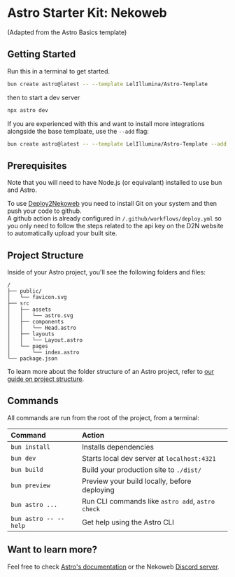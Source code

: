# Astro Starter Kit: Nekoweb

(Adapted from the Astro Basics template)

## Getting Started

Run this in a terminal to get started.

```sh
bun create astro@latest -- --template LelIllumina/Astro-Template
```

then to start a dev server

```sh
npx astro dev
```

If you are experienced with this and want to install more integrations alongside the base templaate, use the `--add` flag:

```sh
bun create astro@latest -- --template LelIllumina/Astro-Template --add svelte --add mdx --add sitemap
```

## Prerequisites

Note that you will need to have Node.js (or equivalant) installed to use bun and Astro.

To use [Deploy2Nekoweb](https://deploy.nekoweb.org/) you need to install Git on your system and then push your code to github.  
A github action is already configured in `/.github/workflows/deploy.yml` so you only need to follow the steps related to the api key on the D2N website to automatically upload your built site.

## Project Structure

Inside of your Astro project, you'll see the following folders and files:

```text
/
├── public/
│   └── favicon.svg
├── src
│   ├── assets
│   │   └── astro.svg
│   ├── components
│   │   └── Head.astro
│   ├── layouts
│   │   └── Layout.astro
│   └── pages
│       └── index.astro
└── package.json
```

To learn more about the folder structure of an Astro project, refer to [our guide on project structure](https://docs.astro.build/en/basics/project-structure/).

## Commands

All commands are run from the root of the project, from a terminal:

| Command                   | Action                                           |
| :------------------------ | :----------------------------------------------- |
| `bun install`         | Installs dependencies                            |
| `bun dev`             | Starts local dev server at `localhost:4321`      |
| `bun build`           | Build your production site to `./dist/`          |
| `bun preview`         | Preview your build locally, before deploying     |
| `bun astro ...`       | Run CLI commands like `astro add`, `astro check` |
| `bun astro -- --help` | Get help using the Astro CLI                     |

## Want to learn more?

Feel free to check [Astro's documentation](https://docs.astro.build) or the Nekoweb [Discord server](https://discord.gg/hvfHKyVS6b).
